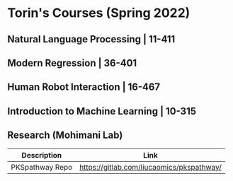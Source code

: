 # Torin's Courses (Spring 2022)

## Natural Language Processing | 11-411


## Modern Regression | 36-401

## Human Robot Interaction | 16-467

## Introduction to Machine Learning | 10-315

## Research (Mohimani Lab)
| Description | Link |
|--|--|
| PKSpathway Repo | https://gitlab.com/liucaomics/pkspathway/ |
<!--stackedit_data:
eyJoaXN0b3J5IjpbMTcxNzc3MTE3Nl19
-->